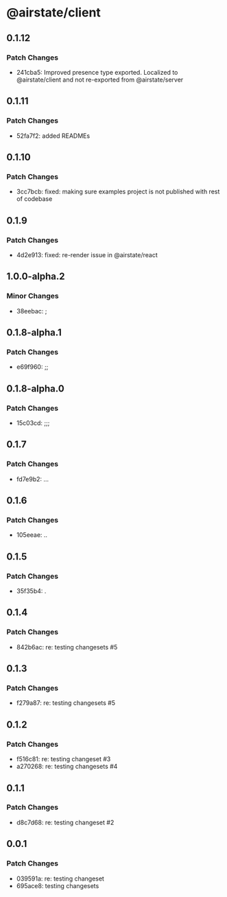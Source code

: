 # @airstate/client

## 0.1.12

### Patch Changes

- 241cba5: Improved presence type exported. Localized to @airstate/client and not re-exported from @airstate/server

## 0.1.11

### Patch Changes

- 52fa7f2: added READMEs

## 0.1.10

### Patch Changes

- 3cc7bcb: fixed: making sure examples project is not published with rest of codebase

## 0.1.9

### Patch Changes

- 4d2e913: fixed: re-render issue in @airstate/react

## 1.0.0-alpha.2

### Minor Changes

- 38eebac: ;

## 0.1.8-alpha.1

### Patch Changes

- e69f960: ;;

## 0.1.8-alpha.0

### Patch Changes

- 15c03cd: ;;;

## 0.1.7

### Patch Changes

- fd7e9b2: ...

## 0.1.6

### Patch Changes

- 105eeae: ..

## 0.1.5

### Patch Changes

- 35f35b4: .

## 0.1.4

### Patch Changes

- 842b6ac: re: testing changesets #5

## 0.1.3

### Patch Changes

- f279a87: re: testing changesets #5

## 0.1.2

### Patch Changes

- f516c81: re: testing changeset #3
- a270268: re: testing changesets #4

## 0.1.1

### Patch Changes

- d8c7d68: re: testing changeset #2

## 0.0.1

### Patch Changes

- 039591a: re: testing changeset
- 695ace8: testing changesets
